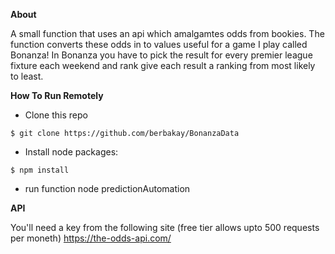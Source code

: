 **About**

A small function that uses an api which amalgamtes odds from bookies. The function converts these odds in to values useful for a game I play called Bonanza! 
In Bonanza you have to pick the result for every premier league fixture each weekend and rank give each result a ranking from most likely to least.

**How To Run Remotely**

* Clone this repo

```
$ git clone https://github.com/berbakay/BonanzaData
```

* Install node packages:

```
$ npm install
```

* run function node predictionAutomation

**API**

You'll need a key from the following site (free tier allows upto 500 requests per moneth)
https://the-odds-api.com/